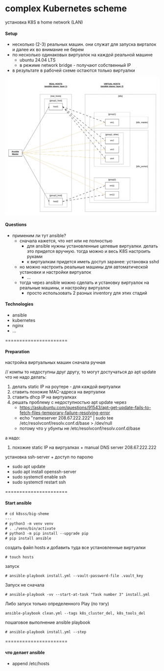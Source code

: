 # complex Kubernetes scheme

установка K8S в home network (LAN)

#### Setup
* несколько (2-3) реальных машин. они служат для запуска вирталок и далее их во внимание не берем
* по несколько одинаковых виртуалок на каждой реальной машине
    * ubuntu 24.04 LTS
    * в режиме network bridge - получают собственный IP
* в результате в рабочей схеме остаются только виртуалки

![do not forget to update pic when update the scheme file](res/k8s_scheme.png "initial scheme of k8s setup") <br>

#### Questions
* применим ли тут ansible?
    * сначала кажется, что нет или не полностью
        * для ansible нужны установленные целевые виртуалки. делать это придется вручную. тогда можно и весь K8S настроить руками
        * к виртуалкам придется иметь доступ заранее: установка sshd
    * но можно настроить реальные машины для автоматической установки и настройки виртуалок
        * ...
    * тогда через ansible можно сделать и установку виртуалок на реальные машины, и настройку виртуалок
        * просто использовать 2 разных inventory для этих стадий

#### Technologies
* ansible
* kubernetes
* nginx
* ...

======================

#### Preparation

настройка виртуальных машин сначала ручная

// компы то недоступны друг другу, то могут достучаться до apt update
что не надо делать:
1) делать static IP на роутере - для каждой виртуалки
2) ставить похожие MAC-адреса на виртуалки
3) ставить dhcp IP на виртуалках
4) решать проблему с недоступностью apt update через
    * https://askubuntu.com/questions/91543/apt-get-update-fails-to-fetch-files-temporary-failure-resolving-error
    * echo "nameserver 208.67.222.222" | sudo tee /etc/resolvconf/resolv.conf.d/base > /dev/null
    * потому что у убунты не /etc/resolvconf/resolv.conf.d/base

а надо:
1) похожие static IP на виртуалках + manual DNS server 208.67.222.222

установка ssh-server + доступ по паролю
* sudo apt update
* sudo apt install openssh-server
* sudo systemctl enable ssh
* sudo systemctl restart ssh

======================

#### Start ansible

```# git clone <this repo>
# cd k8sss/big-sheme
---
# python3 -m venv venv
# . ./venv/bin/activate
# python3 -m pip install --upgrade pip
# pip install ansible
```

создать файл hosts и добавить туда все установленные виртуалки
```
# touch hosts
```

запуск
```
# ansible-playbook install.yml --vault-password-file .vault_key
```

Запуск не сначала
```
# ansible-playbook -vv --start-at-task "Task number 3" install.yml
```

Либо запуск только определенного Play (по тэгу)
```
ansible-playbook clean.yml --tags k8s_cluster_del, k8s_tools_del
```

пошаговое выполнение ansible playbook
```
# ansible-playbook install.yml --step
```

======================
#### что делает ansible
* append /etc/hosts

